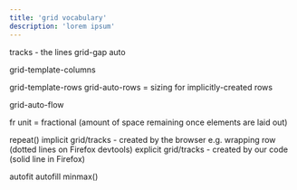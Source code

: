 ```yaml
---
title: 'grid vocabulary'
description: 'lorem ipsum'
---
```


tracks - the lines
grid-gap
auto

grid-template-columns

grid-template-rows
grid-auto-rows = sizing for implicitly-created rows

grid-auto-flow


fr unit = fractional (amount of space remaining once elements are laid out)

repeat()
implicit grid/tracks - created by the browser e.g. wrapping row (dotted lines on Firefox devtools)
explicit grid/tracks - created by our code (solid line in Firefox)


autofit
autofill
minmax()
